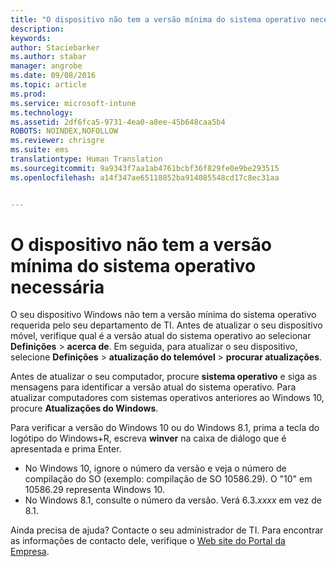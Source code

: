 ```yaml
---
title: "O dispositivo não tem a versão mínima do sistema operativo necessária | Microsoft Intune"
description: 
keywords: 
author: Staciebarker
ms.author: stabar
manager: angrobe
ms.date: 09/08/2016
ms.topic: article
ms.prod: 
ms.service: microsoft-intune
ms.technology: 
ms.assetid: 2df6fca5-9731-4ea0-a8ee-45b648caa5b4
ROBOTS: NOINDEX,NOFOLLOW
ms.reviewer: chrisgre
ms.suite: ems
translationtype: Human Translation
ms.sourcegitcommit: 9a9343f7aa1ab4761bcbf36f829fe0e9be293515
ms.openlocfilehash: a14f347ae65118852ba914085548cd17c8ec31aa


---
```



# O dispositivo não tem a versão mínima do sistema operativo necessária

O seu dispositivo Windows não tem a versão mínima do sistema operativo requerida pelo seu departamento de TI. Antes de atualizar o seu dispositivo móvel, verifique qual é a versão atual do sistema operativo ao selecionar **Definições** &gt; **acerca de**. Em seguida, para atualizar o seu dispositivo, selecione **Definições** &gt; **atualização do telemóvel** &gt; **procurar atualizações**.

Antes de atualizar o seu computador, procure **sistema operativo** e siga as mensagens para identificar a versão atual do sistema operativo. Para atualizar computadores com sistemas operativos anteriores ao Windows 10, procure **Atualizações do Windows**.

Para verificar a versão do Windows 10 ou do Windows 8.1, prima a tecla do logótipo do Windows+R, escreva **winver** na caixa de diálogo que é apresentada e prima Enter.

- No Windows 10, ignore o número da versão e veja o número de compilação do SO (exemplo: compilação de SO 10586.29). O "10" em 10586.29 representa Windows 10.
- No Windows 8.1, consulte o número da versão. Verá 6.3.*xxxx* em vez de 8.1.

Ainda precisa de ajuda? Contacte o seu administrador de TI. Para encontrar as informações de contacto dele, verifique o [Web site do Portal da Empresa](http://portal.manage.microsoft.com).



<!--HONumber=Oct16_HO2-->


